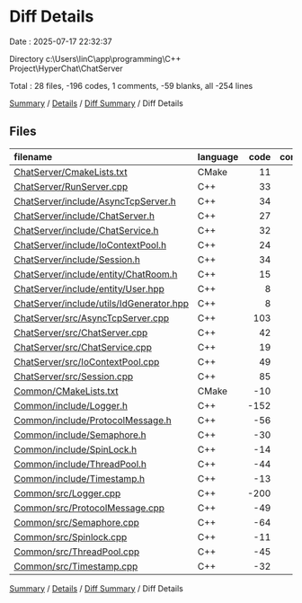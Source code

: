 # Diff Details

Date : 2025-07-17 22:32:37

Directory c:\\Users\\linC\\app\\programming\\C++ Project\\HyperChat\\ChatServer

Total : 28 files,  -196 codes, 1 comments, -59 blanks, all -254 lines

[Summary](results.md) / [Details](details.md) / [Diff Summary](diff.md) / Diff Details

## Files
| filename | language | code | comment | blank | total |
| :--- | :--- | ---: | ---: | ---: | ---: |
| [ChatServer/CmakeLists.txt](/ChatServer/CmakeLists.txt) | CMake | 11 | 0 | 3 | 14 |
| [ChatServer/RunServer.cpp](/ChatServer/RunServer.cpp) | C++ | 33 | 0 | 3 | 36 |
| [ChatServer/include/AsyncTcpServer.h](/ChatServer/include/AsyncTcpServer.h) | C++ | 34 | 0 | 6 | 40 |
| [ChatServer/include/ChatServer.h](/ChatServer/include/ChatServer.h) | C++ | 27 | 0 | 4 | 31 |
| [ChatServer/include/ChatService.h](/ChatServer/include/ChatService.h) | C++ | 32 | 2 | 5 | 39 |
| [ChatServer/include/IoContextPool.h](/ChatServer/include/IoContextPool.h) | C++ | 24 | 0 | 4 | 28 |
| [ChatServer/include/Session.h](/ChatServer/include/Session.h) | C++ | 34 | 0 | 8 | 42 |
| [ChatServer/include/entity/ChatRoom.h](/ChatServer/include/entity/ChatRoom.h) | C++ | 15 | 0 | 2 | 17 |
| [ChatServer/include/entity/User.hpp](/ChatServer/include/entity/User.hpp) | C++ | 8 | 0 | 2 | 10 |
| [ChatServer/include/utils/IdGenerator.hpp](/ChatServer/include/utils/IdGenerator.hpp) | C++ | 8 | 0 | 1 | 9 |
| [ChatServer/src/AsyncTcpServer.cpp](/ChatServer/src/AsyncTcpServer.cpp) | C++ | 103 | 0 | 9 | 112 |
| [ChatServer/src/ChatServer.cpp](/ChatServer/src/ChatServer.cpp) | C++ | 42 | 1 | 5 | 48 |
| [ChatServer/src/ChatService.cpp](/ChatServer/src/ChatService.cpp) | C++ | 19 | 1 | 3 | 23 |
| [ChatServer/src/IoContextPool.cpp](/ChatServer/src/IoContextPool.cpp) | C++ | 49 | 0 | 4 | 53 |
| [ChatServer/src/Session.cpp](/ChatServer/src/Session.cpp) | C++ | 85 | 0 | 9 | 94 |
| [Common/CMakeLists.txt](/Common/CMakeLists.txt) | CMake | -10 | 0 | -1 | -11 |
| [Common/include/Logger.h](/Common/include/Logger.h) | C++ | -152 | 0 | -23 | -175 |
| [Common/include/ProtocolMessage.h](/Common/include/ProtocolMessage.h) | C++ | -56 | -2 | -8 | -66 |
| [Common/include/Semaphore.h](/Common/include/Semaphore.h) | C++ | -30 | 0 | -13 | -43 |
| [Common/include/SpinLock.h](/Common/include/SpinLock.h) | C++ | -14 | 0 | -5 | -19 |
| [Common/include/ThreadPool.h](/Common/include/ThreadPool.h) | C++ | -44 | 0 | -10 | -54 |
| [Common/include/Timestamp.h](/Common/include/Timestamp.h) | C++ | -13 | 0 | -4 | -17 |
| [Common/src/Logger.cpp](/Common/src/Logger.cpp) | C++ | -200 | 0 | -28 | -228 |
| [Common/src/ProtocolMessage.cpp](/Common/src/ProtocolMessage.cpp) | C++ | -49 | 0 | -9 | -58 |
| [Common/src/Semaphore.cpp](/Common/src/Semaphore.cpp) | C++ | -64 | 0 | -10 | -74 |
| [Common/src/Spinlock.cpp](/Common/src/Spinlock.cpp) | C++ | -11 | -1 | -3 | -15 |
| [Common/src/ThreadPool.cpp](/Common/src/ThreadPool.cpp) | C++ | -45 | 0 | -6 | -51 |
| [Common/src/Timestamp.cpp](/Common/src/Timestamp.cpp) | C++ | -32 | 0 | -7 | -39 |

[Summary](results.md) / [Details](details.md) / [Diff Summary](diff.md) / Diff Details